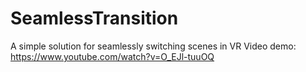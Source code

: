 # SeamlessTransition
A simple solution for seamlessly switching scenes in VR
Video demo: https://www.youtube.com/watch?v=O_EJl-tuuOQ
